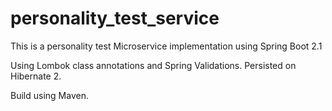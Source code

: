 # personality_test_service
This is a personality test Microservice implementation using Spring Boot 2.1

Using Lombok class annotations and Spring Validations.
Persisted on Hibernate 2.

Build using Maven.